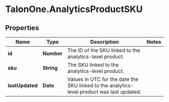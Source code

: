 # TalonOne.AnalyticsProductSKU

## Properties

Name | Type | Description | Notes
------------ | ------------- | ------------- | -------------
**id** | **Number** | The ID of the SKU linked to the analytics-level product. | 
**sku** | **String** | The SKU linked to the analytics-level product. | 
**lastUpdated** | **Date** | Values in UTC for the date the SKU linked to the analytics-level product was last updated. | 


